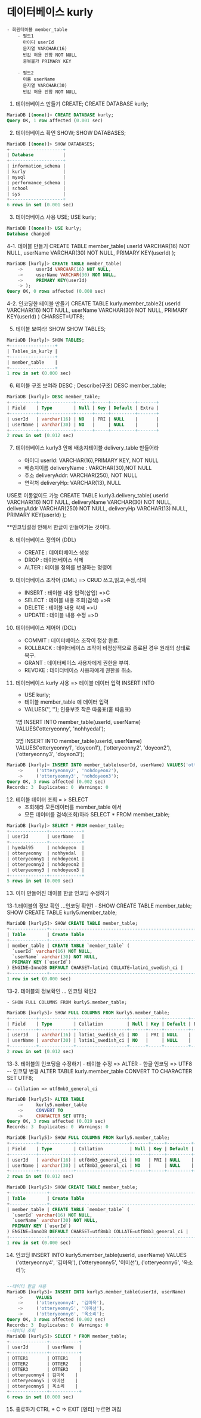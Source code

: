 # 데이터베이스 kurly
    - 회원테이블 member_table
        - 필드1 
          아이디 userId
          문자열 VARCHAR(16)
          빈값 허용 안함 NOT NULL
          중복불가 PRIMARY KEY

        - 필드2
          이름 userName
          문자열 VARCHAR(30)
          빈값 허용 안함 NOT NULL 

1. 데이터베이스 만들기 CREATE;
CREATE DATABASE kurly;
```SQL
MariaDB [(none)]> CREATE DATABASE kurly;
Query OK, 1 row affected (0.001 sec)
```
2. 데이터베이스 확인 SHOW;
SHOW DATABASES;
```SQL
MariaDB [(none)]> SHOW DATABASES;
+--------------------+
| Database           |
+--------------------+
| information_schema |
| kurly              |
| mysql              |
| performance_schema |
| school             |
| sys                |
+--------------------+
6 rows in set (0.001 sec)
```
3. 데이터베이스 사용 USE;
USE kurly;
```SQL
MariaDB [(none)]> USE kurly;
Database changed
```
4-1. 테이블 만들기 
CREATE TABLE member_table(
    userId VARCHAR(16) NOT NULL,
    userName VARCHAR(30) NOT NULL,
    PRIMARY KEY(userId)
);
```SQL
MariaDB [kurly]> CREATE TABLE member_table(
    ->     userId VARCHAR(16) NOT NULL,
    ->     userName VARCHAR(30) NOT NULL,
    ->     PRIMARY KEY(userId)
    -> );
Query OK, 0 rows affected (0.008 sec)
```
4-2. 인코딩한 테이블 만들기 
CREATE TABLE kurly.member_table2(
    userId VARCHAR(16) NOT NULL,
    userName VARCHAR(30) NOT NULL,
    PRIMARY KEY(userId)
) CHARSET=UTF8;

5. 테이블 보여라! SHOW
SHOW TABLES;

```SQL
MariaDB [kurly]> SHOW TABLES;
+-----------------+
| Tables_in_kurly |
+-----------------+
| member_table    |
+-----------------+
1 row in set (0.000 sec)
```
6. 테이블 구조 보여라 DESC ; Describe(구조)
DESC member_table;
```SQL
MariaDB [kurly]> DESC member_table;
+----------+-------------+------+-----+---------+-------+
| Field    | Type        | Null | Key | Default | Extra |
+----------+-------------+------+-----+---------+-------+
| userId   | varchar(16) | NO   | PRI | NULL    |       |
| userName | varchar(30) | NO   |     | NULL    |       |
+----------+-------------+------+-----+---------+-------+
2 rows in set (0.012 sec)
```

7. 데이터베이스 kurly3 안에 
   배송지테이블 delivery_table
   만들어라

   - 아이디 userId: VARCHAR(16),PRIMARY KEY, NOT NULL
   - 배송지이름 deliveryName : VARCHAR(30),NOT NULL
   - 주소 deliveryAddr: VARCHAR(250), NOT NULL
   - 연락처 deliveryHp: VARCHAR(13), NULL

USE로 이동없이도 가능
CREATE TABLE kurly3.delivery_table(
    userId VARCHAR(16) NOT NULL,
    deliveryName VARCHAR(30) NOT NULL,
    deliveryAddr VARCHAR(250) NOT NULL,
    deliveryHp VARCHAR(13) NULL,
    PRIMARY KEY(userId)
);

**인코딩설정 안해서 한글이 안들어가는 것이다.

8. 데이터베이스 정의어 (DDL)
    - CREATE : 데이터베이스 생성
    - DROP : 데이터베이스 삭제
    - ALTER : 테이블 정의를 변경하는 명령어

9. 데이터베이스 조작어 (DML) => CRUD 쓰고,읽고,수정,삭제
    - INSERT : 테이블 내용 입력(삽입)   =>C
    - SELECT : 테이블 내용 조회(검색)   =>R
    - DELETE : 테이블 내용 삭제         =>U 
    - UPDATE : 테이블 내용 수정         =>D

10. 데이터베이스 제어어 (DCL)
    - COMMIT : 데이터베이스 조작이 정상 완료.
    - ROLLBACK : 데이터베이스 조작이 비정상적으로 종료된 경우 
                 원래의 상태로 복구.
    - GRANT : 데이터베이스 사용자에게 권한을 부여. 
    - REVOKE : 데이터베이스 사용자에게 권한을 취소.


11. 데이터베이스 kurly 사용 => 테이블 데이터 입력 INSERT INTO
    - USE kurly;
    - 테이블 member_table 에 데이터 입력
    - VALUES('', ''); 인용부호 작은 따옴표(홑 따옴표)

    1명
    INSERT INTO member_table(userId, userName) VALUES('otteryeonny', 'nohhyedal');

    3명
    INSERT INTO member_table(userId, userName) VALUES('otteryeonny1', 'doyeon1'),
    ('otteryeonny2', 'doyeon2'),
    ('otteryeonny3', 'doyeon3');
```SQL
MariaDB [kurly]> INSERT INTO member_table(userId, userName) VALUES('otteryeonny1', 'nohdoyeon1'),
    ->     ('otteryeonny2', 'nohdoyeon2'),
    ->     ('otteryeonny3', 'nohdoyeon3');
Query OK, 3 rows affected (0.002 sec)
Records: 3  Duplicates: 0  Warnings: 0
```




12. 테이블 데이터 조회 = > SELECT
    - 조회해라 모든데이터를 member_table 에서
    - 모든 데이터를 검색(조회)하라 
    SELECT * FROM member_table;

```SQL
MariaDB [kurly]> SELECT * FROM member_table;
+--------------+------------+
| userId       | userName   |
+--------------+------------+
| hyedal95     | nohdoyeon  |
| otteryeonny  | nohhyedal  |
| otteryeonny1 | nohdoyeon1 |
| otteryeonny2 | nohdoyeon2 |
| otteryeonny3 | nohdoyeon3 |
+--------------+------------+
5 rows in set (0.000 sec)
```

13. 이미 만들어진 테이블 한글 인코딩 수정하기

13-1.테이블의 정보 확인 ...인코딩 확인1
    - SHOW CREATE TABLE member_table;
     SHOW CREATE TABLE kurly5.member_table;
```SQL
MariaDB [kurly5]> SHOW CREATE TABLE member_table;
+--------------+---------------------------------------------------------------------------------------------------------------------------------------------------------------------------------------------+
| Table        | Create Table                                                                                                                                                                                |
+--------------+---------------------------------------------------------------------------------------------------------------------------------------------------------------------------------------------+
| member_table | CREATE TABLE `member_table` (
  `userId` varchar(16) NOT NULL,
  `userName` varchar(30) NOT NULL,
  PRIMARY KEY (`userId`)
) ENGINE=InnoDB DEFAULT CHARSET=latin1 COLLATE=latin1_swedish_ci |
+--------------+---------------------------------------------------------------------------------------------------------------------------------------------------------------------------------------------+
1 row in set (0.000 sec)

```

13-2. 테이블의 정보확인 ... 인코딩 확인2

    - SHOW FULL COLUMNS FROM kurly5.member_table;
```SQL
MariaDB [kurly5]> SHOW FULL COLUMNS FROM kurly5.member_table;
+----------+-------------+-------------------+------+-----+---------+-------+---------------------------------+---------+
| Field    | Type        | Collation         | Null | Key | Default | Extra | Privileges                      | Comment |
+----------+-------------+-------------------+------+-----+---------+-------+---------------------------------+---------+
| userId   | varchar(16) | latin1_swedish_ci | NO   | PRI | NULL    |       | select,insert,update,references |         |
| userName | varchar(30) | latin1_swedish_ci | NO   |     | NULL    |       | select,insert,update,references |         |
+----------+-------------+-------------------+------+-----+---------+-------+---------------------------------+---------+
2 rows in set (0.012 sec)

```
13-3. 테이블의 인코딩을 수정하기
      - 테이블 수정 => ALTER 
      - 한글 인코딩 => UTF8
    --  인코딩 변경
    ALTER TABLE 
    kurly.member_table 
    CONVERT TO 
    CHARACTER SET UTF8;

    -- Collation => utf8mb3_general_ci 

```SQL
MariaDB [kurly5]> ALTER TABLE
    ->     kurly5.member_table
    ->     CONVERT TO
    ->     CHARACTER SET UTF8;
Query OK, 3 rows affected (0.019 sec)
Records: 3  Duplicates: 0  Warnings: 0

MariaDB [kurly5]> SHOW FULL COLUMNS FROM kurly5.member_table;
+----------+-------------+--------------------+------+-----+---------+-------+---------------------------------+---------+
| Field    | Type        | Collation          | Null | Key | Default | Extra | Privileges                      | Comment |
+----------+-------------+--------------------+------+-----+---------+-------+---------------------------------+---------+
| userId   | varchar(16) | utf8mb3_general_ci | NO   | PRI | NULL    |       | select,insert,update,references |         |
| userName | varchar(30) | utf8mb3_general_ci | NO   |     | NULL    |       | select,insert,update,references |         |
+----------+-------------+--------------------+------+-----+---------+-------+---------------------------------+---------+
2 rows in set (0.012 sec)

MariaDB [kurly5]> SHOW CREATE TABLE member_table;
+--------------+-----------------------------------------------------------------------------------------------------------------------------------------------------------------------------------------------+
| Table        | Create Table                                                                                                                                                                                  |
+--------------+-----------------------------------------------------------------------------------------------------------------------------------------------------------------------------------------------+
| member_table | CREATE TABLE `member_table` (
  `userId` varchar(16) NOT NULL,
  `userName` varchar(30) NOT NULL,
  PRIMARY KEY (`userId`)
) ENGINE=InnoDB DEFAULT CHARSET=utf8mb3 COLLATE=utf8mb3_general_ci |
+--------------+-----------------------------------------------------------------------------------------------------------------------------------------------------------------------------------------------+
1 row in set (0.000 sec)

```

14. 인코딩
INSERT INTO kurly5.member_table(userId, userName) 
    VALUES
    ('otteryeonny4', '김미옥'),
    ('otteryeonny5', '이미선'),
    ('otteryeonny6', '옥소리');

```SQL

--데이터 한글 사용
MariaDB [kurly5]> INSERT INTO kurly5.member_table(userId, userName)
    ->     VALUES
    ->     ('otteryeonny4', '김미옥'),
    ->     ('otteryeonny5', '이미선'),
    ->     ('otteryeonny6', '옥소리');
Query OK, 3 rows affected (0.002 sec)
Records: 3  Duplicates: 0  Warnings: 0
--데이터 조회
MariaDB [kurly5]> SELECT * FROM member_table;
+--------------+-----------+
| userId       | userName  |
+--------------+-----------+
| OTTER1       | OTTER1    |
| OTTER2       | OTTER2    |
| OTTER3       | OTTER3    |
| otteryeonny4 | 김미옥    |
| otteryeonny5 | 이미선    |
| otteryeonny6 | 옥소리    |
+--------------+-----------+
6 rows in set (0.000 sec)


```

15. 종료하기
CTRL + C 
=> EXIT [엔터] 누르면 꺼짐
